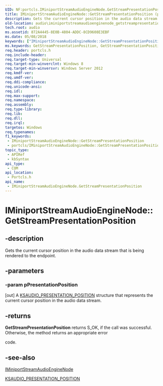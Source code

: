 ```yaml
---
UID: NF:portcls.IMiniportStreamAudioEngineNode.GetStreamPresentationPosition
title: IMiniportStreamAudioEngineNode::GetStreamPresentationPosition (portcls.h)
description: Gets the current cursor position in the audio data stream that is being rendered to the endpoint.
old-location: audio\iminiportstreamaudioenginenode_getstreampresentationposition.htm
tech.root: audio
ms.assetid: 872A4445-8E0B-4804-ADDC-8CD9608E3EBF
ms.date: 05/08/2018
keywords: ["IMiniportStreamAudioEngineNode::GetStreamPresentationPosition"]
ms.keywords: GetStreamPresentationPosition, GetStreamPresentationPosition method [Audio Devices], GetStreamPresentationPosition method [Audio Devices],IMiniportStreamAudioEngineNode interface, IMiniportStreamAudioEngineNode interface [Audio Devices],GetStreamPresentationPosition method, IMiniportStreamAudioEngineNode.GetStreamPresentationPosition, IMiniportStreamAudioEngineNode::GetStreamPresentationPosition, audio.iminiportstreamaudioenginenode_getstreampresentationposition, portcls/IMiniportStreamAudioEngineNode::GetStreamPresentationPosition
req.header: portcls.h
req.include-header: 
req.target-type: Universal
req.target-min-winverclnt: Windows 8
req.target-min-winversvr: Windows Server 2012
req.kmdf-ver: 
req.umdf-ver: 
req.ddi-compliance: 
req.unicode-ansi: 
req.idl: 
req.max-support: 
req.namespace: 
req.assembly: 
req.type-library: 
req.lib: 
req.dll: 
req.irql: 
targetos: Windows
req.typenames: 
f1_keywords:
 - IMiniportStreamAudioEngineNode::GetStreamPresentationPosition
 - portcls/IMiniportStreamAudioEngineNode::GetStreamPresentationPosition
topic_type:
 - APIRef
 - kbSyntax
api_type:
 - COM
api_location:
 - Portcls.h
api_name:
 - IMiniportStreamAudioEngineNode.GetStreamPresentationPosition
---
```


# IMiniportStreamAudioEngineNode::GetStreamPresentationPosition


## -description

Gets the current cursor position in the audio data stream that is being rendered to the endpoint.

## -parameters

### -param pPresentationPosition 

[out]
A <a href="https://docs.microsoft.com/windows-hardware/drivers/ddi/ksmedia/ns-ksmedia-ksaudio_presentation_position">KSAUDIO_PRESENTATION_POSITION</a> structure that represents the current cursor position in the audio data stream.

## -returns

<b>GetStreamPresentationPosition</b> returns S_OK, if the call was successful. Otherwise, the method returns an appropriate error 

code.

## -see-also

<a href="https://docs.microsoft.com/windows-hardware/drivers/ddi/portcls/nn-portcls-iminiportstreamaudioenginenode">IMiniportStreamAudioEngineNode</a>



<a href="https://docs.microsoft.com/windows-hardware/drivers/ddi/ksmedia/ns-ksmedia-ksaudio_presentation_position">KSAUDIO_PRESENTATION_POSITION</a>

